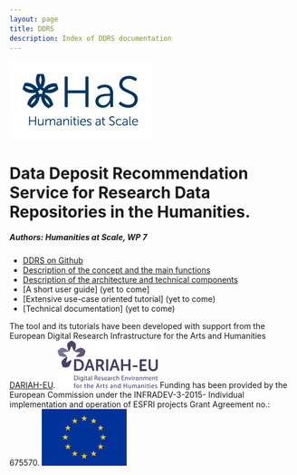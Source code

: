 ```yaml
---
layout: page
title: DDRS
description: Index of DDRS documentation
---
```

![alt text](https://github.com/DARIAH-ERIC/ddrs/blob/master/docs/contents/HaS_Logo_klein.png "Humanities at Scale")

# Data Deposit Recommendation Service for Research Data Repositories in the Humanities.
##### Authors: Humanities at Scale, WP 7

* [DDRS on Github](https://github.com/DARIAH-ERIC/ddrs)
* [Description of the concept and the main functions](concept.md)
* [Description of the architecture and technical components](architecture.md)
* [A short user guide] (yet to come]
* [Extensive use-case oriented tutorial] (yet to come)
* [Technical documentation] (yet to come)

The tool and its tutorials have been developed with support from the European Digital Research Infrastructure for the Arts and Humanities [DARIAH-EU](http://www.dariah.eu/).
![alt text](https://github.com/DARIAH-ERIC/ddrs/blob/master/docs/contents/DARIAH-EU-Logo-RGB_small.png "DARIAH-EU")
Funding has been provided by the European Commission under the INFRADEV-3-2015- Individual implementation and operation of ESFRI projects Grant Agreement no.: 675570.
![alt text](https://github.com/DARIAH-ERIC/ddrs/blob/master/docs/contents/eu.png "European Commission")
